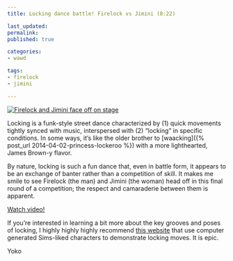 ```yaml
---
title: Locking dance battle! Firelock vs Jimini (8:22)

last_updated: 
permalink: 
published: true

categories:
- wawd

tags:
- firelock
- jimini

---
```


[![Firelock and Jimini face off on stage](/assets/images/2014-07-02-firelock_jimini_battle.jpg)](https://www.youtube.com/watch?v=zkg_y2XUIfA)

Locking is a funk-style street dance characterized by (1) quick movements tightly synced with music, interspersed with (2) “locking” in specific conditions. In some ways, it’s like the older brother to [waacking]({% post_url 2014-04-02-princess-lockeroo %}) with a more lighthearted, James Brown-y flavor.

By nature, locking is such a fun dance that, even in battle form, it appears to be an exchange of banter rather than a competition of skill. It makes me smile to see Firelock (the man) and Jimini (the woman) head off in this final round of a competition; the respect and camaraderie between them is apparent.

[Watch video!](https://www.youtube.com/watch?v=zkg_y2XUIfA)

If you’re interested in learning a bit more about the key grooves and poses of locking, I highly highly highly recommend [this website](http://www.reallusion.com/contentstore/iClone/pack/StreetDance_Locking/default.aspx) that use computer generated Sims-liked characters to demonstrate locking moves. It is epic.

Yoko